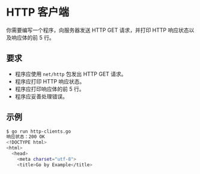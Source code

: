 # HTTP 客户端

你需要编写一个程序，向服务器发送 HTTP GET 请求，并打印 HTTP 响应状态以及响应体的前 5 行。

## 要求

- 程序应使用 `net/http` 包发出 HTTP GET 请求。
- 程序应打印 HTTP 响应状态。
- 程序应打印响应体的前 5 行。
- 程序应妥善处理错误。

## 示例

```sh
$ go run http-clients.go
响应状态：200 OK
<!DOCTYPE html>
<html>
  <head>
    <meta charset="utf-8">
    <title>Go by Example</title>

```
